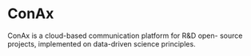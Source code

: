 # ConAx
ConAx is a cloud-based communication platform for R&amp;D open- source projects, implemented on data-driven science principles.
